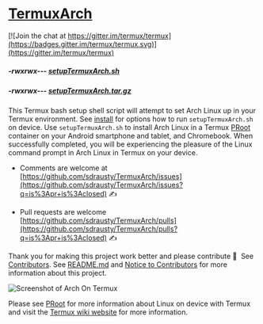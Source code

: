 # [TermuxArch](https://github.com/sdrausty/TermuxArch)
[![Join the chat at https://gitter.im/termux/termux](https://badges.gitter.im/termux/termux.svg)](https://gitter.im/termux/termux)

##### -rwxrwx--- [setupTermuxArch.sh](https://raw.githubusercontent.com/sdrausty/TermuxArch/master/setupTermuxArch.sh)

##### -rwxrwx--- [setupTermuxArch.tar.gz](https://raw.githubusercontent.com/sdrausty/TermuxArch/master/setupTermuxArch.tar.gz)

This Termux bash setup shell script will attempt to set Arch Linux up in your Termux environment.  See [install](docs/install) for options how to run `setupTermuxArch.sh` on device.  Use `setupTermuxArch.sh` to install Arch Linux in a Termux [PRoot](docs/PRoot) container on your Android smartphone and tablet, and Chromebook.  When successfully completed, you will be experiencing the pleasure of the Linux command prompt in Arch Linux in Termux on your device. 
* Comments are welcome at [https://github.com/sdrausty/TermuxArch/issues](https://github.com/sdrausty/TermuxArch/issues?q=is%3Apr+is%3Aclosed) ✍ 

* Pull requests are welcome [https://github.com/sdrausty/TermuxArch/pulls](https://github.com/sdrausty/TermuxArch/pulls?q=is%3Apr+is%3Aclosed) ✍ 

Thank you for making this project work better and please contribute 🔆  See [Contributors](CONTRIBUTORS).  See [README.md](README.md) and [Notice to Contributors](Notice-to-Contributors) for more information about this project.

![Screenshot of Arch On Termux](docs/imgs/IMG_20171019_190414.jpg)

Please see [PRoot](docs/PRoot) for more information about Linux on device with Termux and visit the [Termux wiki website](https://wiki.termux.com/) for more information.
